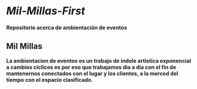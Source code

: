 # *Mil-Millas-First*
**Repositorio acerca de ambientación de eventos**
## Mil Millas
**La ambientacion de eventos es un trabajo de indole artistica exponencial a cambios ciclicos
es por eso que trabajamos dia a dia con el fin de mantenernos conectados con el lugar y los clientes,
a la merced del tiempo con el espacio clasificado.**

